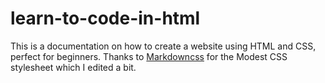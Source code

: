 # learn-to-code-in-html
This is a documentation on how to create a website using HTML and CSS, perfect for beginners.
Thanks to [Markdowncss](https://github.com/Markdowncss) for the Modest CSS stylesheet which I edited a bit.
